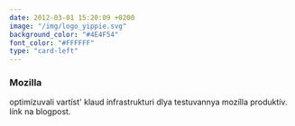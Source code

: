 ```yaml
---
date: 2012-03-01 15:20:09 +0200
image: "/img/logo_yippie.svg"
background_color: "#4E4F54"
font_color: "#FFFFFF"
type: "card-left"
---
```

### **Mozilla**

optimízuvali vartíst' klaud ínfrastrukturi dlya testuvannya mozílla produktív. línk na blogpost.
